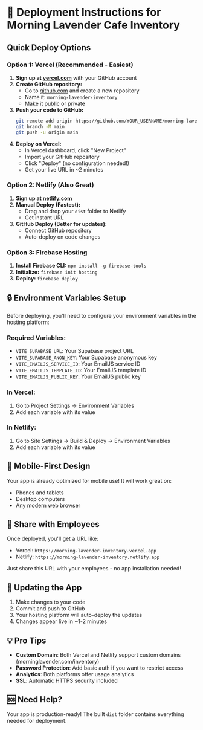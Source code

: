 # 🚀 Deployment Instructions for Morning Lavender Cafe Inventory

## Quick Deploy Options

### Option 1: Vercel (Recommended - Easiest)
1. **Sign up at [vercel.com](https://vercel.com)** with your GitHub account
2. **Create GitHub repository:**
   - Go to [github.com](https://github.com) and create a new repository
   - Name it: `morning-lavender-inventory`
   - Make it public or private
3. **Push your code to GitHub:**
   ```bash
   git remote add origin https://github.com/YOUR_USERNAME/morning-lavender-inventory.git
   git branch -M main
   git push -u origin main
   ```
4. **Deploy on Vercel:**
   - In Vercel dashboard, click "New Project"
   - Import your GitHub repository
   - Click "Deploy" (no configuration needed!)
   - Get your live URL in ~2 minutes

### Option 2: Netlify (Also Great)
1. **Sign up at [netlify.com](https://netlify.com)**
2. **Manual Deploy (Fastest):**
   - Drag and drop your `dist` folder to Netlify
   - Get instant URL
3. **GitHub Deploy (Better for updates):**
   - Connect GitHub repository
   - Auto-deploy on code changes

### Option 3: Firebase Hosting
1. **Install Firebase CLI:** `npm install -g firebase-tools`
2. **Initialize:** `firebase init hosting`
3. **Deploy:** `firebase deploy`

## 🔒 Environment Variables Setup

Before deploying, you'll need to configure your environment variables in the hosting platform:

### Required Variables:
- `VITE_SUPABASE_URL`: Your Supabase project URL
- `VITE_SUPABASE_ANON_KEY`: Your Supabase anonymous key
- `VITE_EMAILJS_SERVICE_ID`: Your EmailJS service ID
- `VITE_EMAILJS_TEMPLATE_ID`: Your EmailJS template ID
- `VITE_EMAILJS_PUBLIC_KEY`: Your EmailJS public key

### In Vercel:
1. Go to Project Settings → Environment Variables
2. Add each variable with its value

### In Netlify:
1. Go to Site Settings → Build & Deploy → Environment Variables
2. Add each variable with its value

## 📱 Mobile-First Design
Your app is already optimized for mobile use! It will work great on:
- Phones and tablets
- Desktop computers
- Any modern web browser

## 🔗 Share with Employees
Once deployed, you'll get a URL like:
- Vercel: `https://morning-lavender-inventory.vercel.app`
- Netlify: `https://morning-lavender-inventory.netlify.app`

Just share this URL with your employees - no app installation needed!

## 🔄 Updating the App
1. Make changes to your code
2. Commit and push to GitHub
3. Your hosting platform will auto-deploy the updates
4. Changes appear live in ~1-2 minutes

## 💡 Pro Tips
- **Custom Domain**: Both Vercel and Netlify support custom domains (morninglavender.com/inventory)
- **Password Protection**: Add basic auth if you want to restrict access
- **Analytics**: Both platforms offer usage analytics
- **SSL**: Automatic HTTPS security included

## 🆘 Need Help?
Your app is production-ready! The built `dist` folder contains everything needed for deployment.
